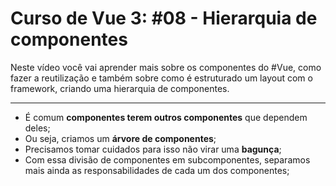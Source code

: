 # Curso de Vue 3: #08 - Hierarquia de componentes
Neste vídeo você vai aprender mais sobre os componentes do #Vue, como fazer a reutilização e também sobre como é estruturado um layout com o framework, criando uma hierarquia de componentes.

------



* É comum **componentes terem outros componentes** que dependem deles;
* Ou seja, criamos um **árvore de componentes**;
* Precisamos tomar cuidados para isso não virar uma **bagunça**;
* Com essa divisão de componentes em subcomponentes, separamos mais ainda as responsabilidades de cada um dos componentes;

